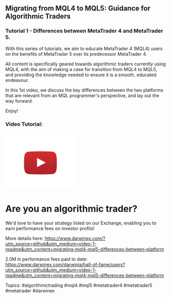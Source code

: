 ## Migrating from MQL4 to MQL5: Guidance for Algorithmic Traders
### Tutorial 1 - Differences between MetaTrader 4 and MetaTrader 5.

With this series of tutorials, we aim to educate MetaTrader 4 (MQL4) users on the benefits of MetaTrader 5 over its predecessor MetaTrader 4.

All content is specifically geared towards algorithmic traders currently using MQL4, with the aim of making a case for transition from MQL4 to MQL5, and providing the knowledge needed to ensure it is a smooth, educated endeavour.

In this 1st video, we discuss the key differences between the two platforms that are relevant from an MQL programmer's perspective, and lay out the way forward.

Enjoy!

### Video Tutorial:
<a href="https://www.youtube.com/watch?v=pwDgCr1KK1g&list=PLv-cA-4O3y9407-3MUxlH6LNa_1XuYlV-&index=1" target="_blank"><img src='../resources/images/video-play-button.png'  width='220' height='165' /></a>
---

# Are you an algorithmic trader? 

We'd love to have your strategy listed on our Exchange, enabling you to earn performance fees on investor profits!

More details here:
https://www.darwinex.com/?utm_source=github&utm_medium=video-1-readme&utm_content=migrating-mql4-mql5-differences-between-platform

2.0M in performance fees paid to date:
https://www.darwinex.com/darwinia/hall-of-fame/users?utm_source=github&utm_medium=video-1-readme&utm_content=migrating-mql4-mql5-differences-between-platform

Topics: #algorithmictrading #mql4 #mql5 #metatrader4 #metatrader5 #metatrader #darwinex
